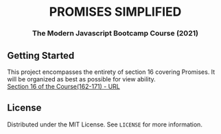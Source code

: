 <h1 align="center">PROMISES SIMPLIFIED</h1>

<h3 align="center">The Modern Javascript Bootcamp Course (2021)</h3>    

<!-- GETTING STARTED -->
## Getting Started
This project encompasses the entirety of section 16 covering Promises. It will be organized as best as possible for view ability.
</br>
[Section 16 of the Course(162-171) - URL](https://www.udemy.com/course/javascript-beginners-complete-tutorial/learn/lecture/17160460#overview)

<!-- LICENSE -->
## License

Distributed under the MIT License. See `LICENSE` for more information.
